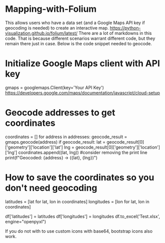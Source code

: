 # Mapping-with-Folium
This allows users who have a data set (and a Google Maps API key if geocoding is needed) to create an interactive map.
https://python-visualization.github.io/folium/latest/
There are a lot of markdowns in this code. That is because different scenarios warrant different code, but they remain there just in case. Below is the code snippet needed to geocode.


# Initialize Google Maps client with API key
gmaps = googlemaps.Client(key='Your API Key')
https://developers.google.com/maps/documentation/javascript/cloud-setup


# Geocode addresses to get coordinates
coordinates = []
for address in addresses:
    geocode_result = gmaps.geocode(address)
    if geocode_result:
        lat = geocode_result[0]['geometry']['location']['lat']
        lng = geocode_result[0]['geometry']['location']['lng']
        coordinates.append((lat, lng))
        #consider removing the print line
        print(f"Geocoded: {address} -> ({lat}, {lng})")  

# How to save the coordinates so you don't need geocoding


latitudes = [lat for lat, lon in coordinates]
longitudes = [lon for lat, lon in coordinates]

df['latitudes'] = latitudes
df['longitudes'] = longitudes
df.to_excel('Test.xlsx', engine="openpyxl")

If you do not with to use custom icons with base64, bootstrap icons also work.
